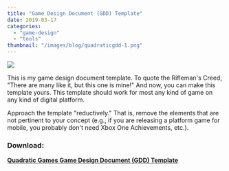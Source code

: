 ```yaml
---
title: "Game Design Document (GDD) Template"
date: 2019-03-17
categories: 
  - "game-design"
  - "tools"
thumbnail: "/images/blog/quadraticgdd-1.png"
---
```


[![](images/quadraticgdd.png)](/downloads/GDD.zip)

This is my game design document template. To quote the Rifleman's Creed, "There are many like it, but this one is mine!" And now, you can make this template yours. This template should work for most any kind of game on any kind of digital platform.

Approach the template "reductively." That is, remove the elements that are not pertinent to your concept (e.g., if you are releasing a platform game for mobile, you probably don't need Xbox One Achievements, etc.).

### **Download:**

**[Quadratic Games Game Design Document (GDD) Template](/downloads/GDD.zip)**
